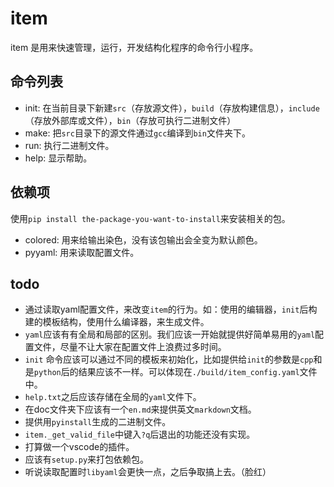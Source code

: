 item
===========================
item 是用来快速管理，运行，开发结构化程序的命令行小程序。

命令列表
---------------------------
- init: 在当前目录下新建`src`（存放源文件），`build`（存放构建信息），`include`（存放外部库或文件），`bin`（存放可执行二进制文件）
- make: 把`src`目录下的源文件通过`gcc`编译到`bin`文件夹下。
- run: 执行二进制文件。
- help: 显示帮助。

依赖项
---------------------------
使用`pip install the-package-you-want-to-install`来安装相关的包。
- colored: 用来给输出染色，没有该包输出会全变为默认颜色。
- pyyaml: 用来读取配置文件。

todo
---------------------------
- 通过读取yaml配置文件，来改变`item`的行为。如：使用的编辑器，`init`后构建的模板结构，使用什么编译器，来生成文件。
- `yaml`应该有有全局和局部的区别。我们应该一开始就提供好简单易用的`yaml`配置文件，尽量不让大家在配置文件上浪费过多时间。
- `init` 命令应该可以通过不同的模板来初始化，比如提供给`init`的参数是`cpp`和是`python`后的结果应该不一样。可以体现在`./build/item_config.yaml`文件中。
- `help.txt`之后应该存储在全局的`yaml`文件下。
- 在doc文件夹下应该有一个`en.md`来提供英文`markdown`文档。
- 提供用`pyinstall`生成的二进制文件。
- `item._get_valid_file`中键入`?q`后退出的功能还没有实现。
- 打算做一个vscode的插件。
- 应该有`setup.py`来打包依赖包。
- 听说读取配置时`libyaml`会更快一点，之后争取搞上去。（脸红）